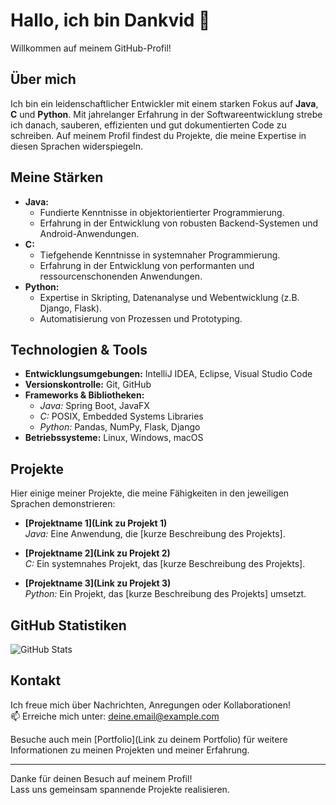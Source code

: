 # Hallo, ich bin Dankvid 👋

Willkommen auf meinem GitHub-Profil!

## Über mich

Ich bin ein leidenschaftlicher Entwickler mit einem starken Fokus auf **Java**, **C** und **Python**. Mit jahrelanger Erfahrung in der Softwareentwicklung strebe ich danach, sauberen, effizienten und gut dokumentierten Code zu schreiben. Auf meinem Profil findest du Projekte, die meine Expertise in diesen Sprachen widerspiegeln.

## Meine Stärken

- **Java:** 
  - Fundierte Kenntnisse in objektorientierter Programmierung.
  - Erfahrung in der Entwicklung von robusten Backend-Systemen und Android-Anwendungen.
- **C:**
  - Tiefgehende Kenntnisse in systemnaher Programmierung.
  - Erfahrung in der Entwicklung von performanten und ressourcenschonenden Anwendungen.
- **Python:**
  - Expertise in Skripting, Datenanalyse und Webentwicklung (z.B. Django, Flask).
  - Automatisierung von Prozessen und Prototyping.

## Technologien & Tools

- **Entwicklungsumgebungen:** IntelliJ IDEA, Eclipse, Visual Studio Code
- **Versionskontrolle:** Git, GitHub
- **Frameworks & Bibliotheken:**
  - *Java:* Spring Boot, JavaFX
  - *C:* POSIX, Embedded Systems Libraries
  - *Python:* Pandas, NumPy, Flask, Django
- **Betriebssysteme:** Linux, Windows, macOS

## Projekte

Hier einige meiner Projekte, die meine Fähigkeiten in den jeweiligen Sprachen demonstrieren:

- **[Projektname 1](Link zu Projekt 1)**  
  *Java:* Eine Anwendung, die [kurze Beschreibung des Projekts].
  
- **[Projektname 2](Link zu Projekt 2)**  
  *C:* Ein systemnahes Projekt, das [kurze Beschreibung des Projekts].

- **[Projektname 3](Link zu Projekt 3)**  
  *Python:* Ein Projekt, das [kurze Beschreibung des Projekts] umsetzt.

## GitHub Statistiken

![GitHub Stats](https://github-readme-stats.vercel.app/api?username=DeinBenutzername&show_icons=true&theme=radical)

## Kontakt

Ich freue mich über Nachrichten, Anregungen oder Kollaborationen!  
📫 Erreiche mich unter: [deine.email@example.com](mailto:deine.email@example.com)

Besuche auch mein [Portfolio](Link zu deinem Portfolio) für weitere Informationen zu meinen Projekten und meiner Erfahrung.

---

Danke für deinen Besuch auf meinem Profil!  
Lass uns gemeinsam spannende Projekte realisieren.

